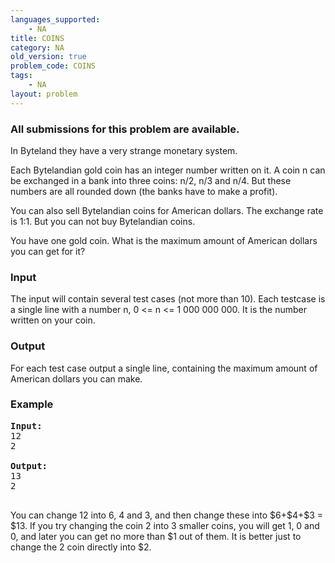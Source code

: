 ```yaml
---
languages_supported:
    - NA
title: COINS
category: NA
old_version: true
problem_code: COINS
tags:
    - NA
layout: problem
---
```

###  All submissions for this problem are available. 

In Byteland they have a very strange monetary system.

Each Bytelandian gold coin has an integer number written on it. A coin n can be exchanged in a bank into three coins: n/2, n/3 and n/4. But these numbers are all rounded down (the banks have to make a profit).

You can also sell Bytelandian coins for American dollars. The exchange rate is 1:1. But you can not buy Bytelandian coins.

You have one gold coin. What is the maximum amount of American dollars you can get for it?

### Input

The input will contain several test cases (not more than 10). Each testcase is a single line with a number n, 0 <= n <= 1 000 000 000. It is the number written on your coin.

### Output

For each test case output a single line, containing the maximum amount of American dollars you can make.

### Example

<pre><b>Input:</b>
12
2

<b>Output:</b>
13
2

</pre>You can change 12 into 6, 4 and 3, and then change these into $6+$4+$3 = $13. If you try changing the coin 2 into 3 smaller coins, you will get 1, 0 and 0, and later you can get no more than $1 out of them. It is better just to change the 2 coin directly into $2.